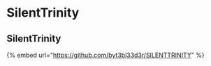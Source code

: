 # SilentTrinity

## SilentTrinity <a id="silenttrinity"></a>

{% embed url="https://github.com/byt3bl33d3r/SILENTTRINITY" %}



